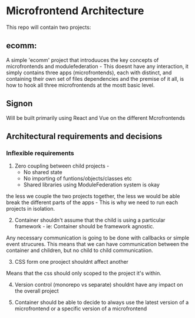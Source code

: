 # **Microfrontend Architecture**

This repo will contain two projects: <br /> 
 ## **ecomm:**
 A simple 'ecomm' project that introduuces the key concepts of microfrontends and modulefederation - This doesnt have any interaction, it simply contains three apps (microfrontends), each with distinct, and containing their own set of files dependencies and the premise of it all, is how to hook all three microfrontends at the mostt basic level.


 ## **Signon**
 Will be built primarily using React and Vue on the different Mcrofrontends


 ## **Architectural requirements and decisions**
 ### **Inflexible requirements**

1. Zero coupling between child projects -
    - No shared state
    - No importing of funtions/objects/classes etc
    - Shared libraries using ModuleFederation system is okay

 the less we couple the two projects together, the less we would be able break the different parts of the apps - This is why we need to run each projects in isolation.

 2. Container shouldn't assume that the child is using a particular framework - ie: Container should be framework agnostic.


Any necessary communication is going to be done with callbacks or simple event strucures. 
This means that we can have communication between the container and children, but no child to child communicatiion.

3. CSS form one prooject shouldnt affect another

Means that the css should only scoped to the project it's within.

4. Version control (monorepo vs separate) shouldnt have any impact on the  overall project

5. Container should be able to decide to always use the latest version of a microfrontend or a specific version of a microfrontend
